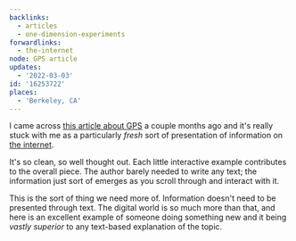 ```yaml
---
backlinks:
  - articles
  - one-dimension-experiments
forwardlinks:
  - the-internet
node: GPS article
updates:
  - '2022-03-03'
id: '16253722'
places:
  - 'Berkeley, CA'
---
```

I came across [this article about GPS](https://ciechanow.ski/gps/) a couple months ago and it's really stuck with me as a particularly *fresh* sort of presentation of information on [the internet](the-internet.md). 

It's so clean, so well thought out. Each little interactive example contributes to the overall piece. The author barely needed to write any text; the information just sort of emerges as you scroll through and interact with it. 

This is the sort of thing we need more of. Information doesn't need to be presented through text. The digital world is so much more than that, and here is an excellent example of someone doing something new and it being *vastly superior* to any text-based explanation of the topic. 
